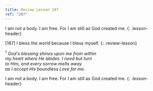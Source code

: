 ```yaml
---
title: Review Lesson 187
ref: "207"
---
```


I am not a body. I am free. For I am still as God created me.
{: .lesson-header}

\[187\] I bless the world because I bless myself.
{: .review-lesson}

<sup>1</sup> *God's blessing shines upon me from within<br/> my heart
where He abides. I need but turn<br/> to Him, and every sorrow melts
away<br/> as I accept His boundless Love for me.*

I am not a body. I am free. For I am still as God created me.
{: .lesson-header}

